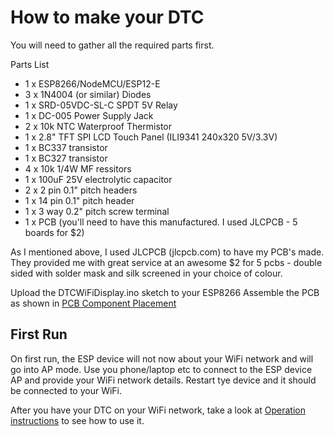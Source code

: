 # How to make your DTC

You will need to gather all the required parts first.

Parts List

- 1 x ESP8266/NodeMCU/ESP12-E
- 3 x 1N4004 (or similar)  Diodes
- 1 x SRD-05VDC-SL-C SPDT 5V Relay
- 1 x DC-005 Power Supply Jack
- 2 x 10k NTC Waterproof Thermistor
- 1 x 2.8" TFT SPI LCD Touch Panel (ILI9341 240x320 5V/3.3V)
- 1 x BC337 transistor
- 1 x BC327 transistor
- 4 x 10k 1/4W MF ressitors
- 1 x 100uF 25V electrolytic capacitor
- 2 x 2 pin 0.1" pitch headers
- 1 x 14 pin 0.1" pitch header
- 1 x 3 way 0.2" pitch screw terminal
- 1 x PCB (you'll need to have this manufactured. I used JLCPCB - 5 boards for $2)

As I mentioned above, I used JLCPCB (jlcpcb.com) to have my PCB's made. They provided me with great service at an awesome $2 for 5 pcbs - double sided with solder mask and silk screened in your choice of colour.

Upload the DTCWiFiDisplay.ino sketch to your ESP8266
Assemble the PCB as shown in [PCB Component Placement](/PCB/DTC_Component_Placement.pdf)

## First Run

On first run, the ESP device will not now about your WiFi network and will go into AP mode. Use you phone/laptop etc to connect to the ESP device AP and provide your WiFi network details. Restart tye device and it should be connected to your WiFi.

After you have your DTC on your WiFi network, take a look at [Operation instructions](/Operation.md) to see how to use it.

